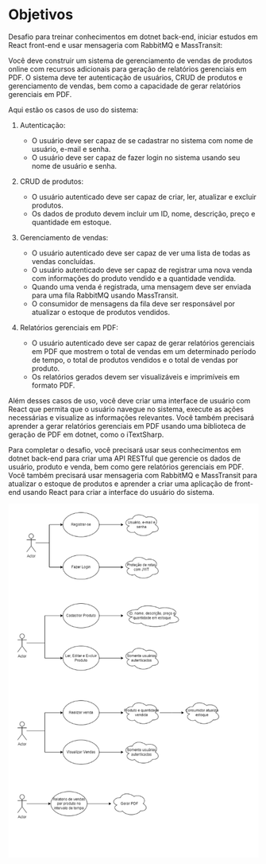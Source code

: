# Objetivos

Desafio para treinar conhecimentos em dotnet back-end, iniciar estudos em React front-end e usar mensageria com RabbitMQ e MassTransit:

Você deve construir um sistema de gerenciamento de vendas de produtos online com recursos adicionais para geração de relatórios gerenciais em PDF. O sistema deve ter autenticação de usuários, CRUD de produtos e gerenciamento de vendas, bem como a capacidade de gerar relatórios gerenciais em PDF.

Aqui estão os casos de uso do sistema:

1. Autenticação:
    - O usuário deve ser capaz de se cadastrar no sistema com nome de usuário, e-mail e senha.
    - O usuário deve ser capaz de fazer login no sistema usando seu nome de usuário e senha.

2. CRUD de produtos:
    - O usuário autenticado deve ser capaz de criar, ler, atualizar e excluir produtos.
    - Os dados de produto devem incluir um ID, nome, descrição, preço e quantidade em estoque.

3. Gerenciamento de vendas:
    - O usuário autenticado deve ser capaz de ver uma lista de todas as vendas concluídas.
    - O usuário autenticado deve ser capaz de registrar uma nova venda com informações do produto vendido e a quantidade vendida.
    - Quando uma venda é registrada, uma mensagem deve ser enviada para uma fila RabbitMQ usando MassTransit.
    - O consumidor de mensagens da fila deve ser responsável por atualizar o estoque de produtos vendidos.

4. Relatórios gerenciais em PDF:
    - O usuário autenticado deve ser capaz de gerar relatórios gerenciais em PDF que mostrem o total de vendas em um determinado período de tempo, o total de produtos vendidos e o total de vendas por produto.
    - Os relatórios gerados devem ser visualizáveis e imprimíveis em formato PDF.

Além desses casos de uso, você deve criar uma interface de usuário com React que permita que o usuário navegue no sistema, execute as ações necessárias e visualize as informações relevantes. Você também precisará aprender a gerar relatórios gerenciais em PDF usando uma biblioteca de geração de PDF em dotnet, como o iTextSharp.

Para completar o desafio, você precisará usar seus conhecimentos em dotnet back-end para criar uma API RESTful que gerencie os dados de usuário, produto e venda, bem como gere relatórios gerenciais em PDF. Você também precisará usar mensageria com RabbitMQ e MassTransit para atualizar o estoque de produtos e aprender a criar uma aplicação de front-end usando React para criar a interface do usuário do sistema.

![Diagrama](casos-de-uso.png "Title")